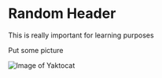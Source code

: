 # Random Header

This is really important for learning purposes

Put some picture

![Image of Yaktocat](https://octodex.github.com/images/yaktocat.png)
